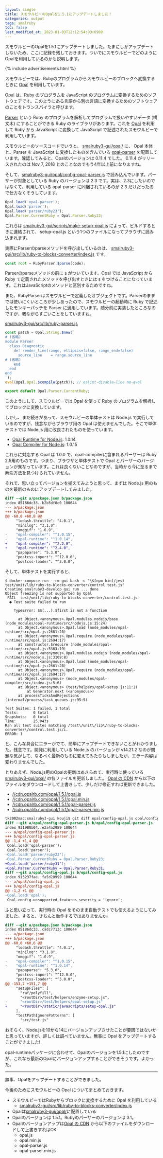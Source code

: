 ```yaml
---
layout: single
title: スモウルビーのOpalを1.5.1にアップデートしました！
categories: output
tags: smalruby
toc: false
last_modified_at: 2023-01-03T12:12:54:03+0900
---
```


スモウルビーのOpalを1.5.1にアップデートしました。たまにしかアップデートしないため、ここに記録を残しておきます。ついでにスモウルビーでどのようにOpalを利用しているのかも説明します。

{% include advertisements.html %}

スモウルビーでは、Rubyのプログラムからスモウルビーのブロックへ変換するときに [Opal](https://opalrb.com/) を利用しています。

[Opal](https://opalrb.com/) は、Ruby のプログラムを JavaScript のプログラムに変換するためのソフトウェアです。このようにある言語から別の言語に変換するためのソフトウェアのことをトランスパイラと呼びます。

[Parser](https://github.com/whitequark/parser) という Ruby のプログラムを解析してプログラムで扱いやすいデータ (構文木) にすることができる Ruby のライブラリがあります。これを [Opal](https://opalrb.com/) を利用して Ruby から JavaScript に変換して JavaScript で記述されたスモウルビーで利用しています。

スモウルビーのソースコードでいうと、 [smalruby3\-gui/opal/](https://github.com/smalruby/smalruby3-gui/tree/develop/opal) に、 Opal 本体 と、Parser を JavaScript に変換したものを含んでいる [opal-parser](https://github.com/opal/opal/blob/master/docs/opal_parser.md) を配置しています。確認してみると、Opalのバージョンは 0.11.4 でした。 0.11.4 がリリースされたのは Nov 7, 2018 とのことなのでもう4年以上前になりますね。

そして、[smalruby3\-gui/opal/config\-opal\-parser\.js](https://github.com/smalruby/smalruby3-gui/blob/develop/opal/config-opal-parser.js) で読み込んでいます。パーザーが対象としている Ruby のバージョンは 2.3 です。実は、2.3にしたいのではなくて、利用している opal-parser に同梱されているのが 2.3 だけだったので仕方なくそうしています。

```javascript
Opal.load('opal-parser');
Opal.load('parser');
Opal.load('parser/ruby23');
Opal.Parser.CurrentRuby = Opal.Parser.Ruby23;
```

これらは [smalruby3\-gui/scripts/make\-setup\-opal\.js](https://github.com/smalruby/smalruby3-gui/blob/develop/scripts/make-setup-opal.js) によって、ビルドするときに連結されて、 setup-opal.js という1つのファイルになってブラウザに読み込まれます。

実際にParserのparseメソッドを呼び出しているのは、
[smalruby3-gui/src/lib/ruby-to-blocks-converter/index.js](https://github.com/smalruby/smalruby3-gui/blob/4572089e542b18e2b857eb4dd61c166876a5e95d/src/lib/ruby-to-blocks-converter/index.js#L160)
です。

```javascript
const root = RubyParser.$parse(code);
```

Parserのparseメソッドの前に `$` がついています。Opal では JavaScript から Ruby で定義されたメソッドを呼び出すときには `$` をつけることになっています。これはJavaScriptのメソッドと区別するためですね。

また、RubyParserはスモウルビーで定義したオブジェクトです。Parserのままでは使いにくいところが少しあったので、スモウルビーの起動時に Ruby で記述したモンキーパッチを Parser に適用しています。随分前に実装したところなのですが、我ながらすごいことをしていますね。

[smalruby3\-gui/src/lib/ruby\-parser\.js](https://github.com/smalruby/smalruby3-gui/blob/develop/src/lib/ruby-parser.js)
```javascript
const patch = Opal.String.$new(`
# (省略)
module Parser
  class Diagnostic
    def render_line(range, ellipsis=false, range_end=false)
      source_line    = range.source_line
# (省略)
    end
  end
end
`);
eval(Opal.Opal.$compile(patch)); // eslint-disable-line no-eval

export default Opal.Parser.CurrentRuby;
```

このようにして、スモウルビーでは Opal を使って Ruby のプログラムを解析してブロックに変換しています。

しかし、まだ続きがあって、スモウルビーの単体テストは Node.js で実行しているのですが、残念ながらブラウザ用の Opal は使えませんでした。そこで単体テストでは Node.js 用に改良されたものを使っています。

- [Opal Runtime for Node\.js](https://github.com/mogztter/opal-node-runtime): 1.0.14
- [Opal Compiler for Node\.js](https://github.com/mogztter/opal-node-compiler): 1.0.15

これらに対応する Opal は 1.0.0 で、opal-compilerに含まれるパーザーは Ruby 2.5用のものです。つまり、ブラウザと単体テストで Opal とパーザーのバージョンが異なっています。これは良くないことなのですが、当時から今に至るまで解決方法を見つけられていません。

それで、思い立ってバージョンを揃えてみようと思って、まずは Node.js 用のものを最新のものにアップデートしてみました。

```diff
diff --git a/package.json b/package.json
index 85186dc33..b2b5df0e0 100644
--- a/package.json
+++ b/package.json
@@ -60,8 +60,8 @@
     "lodash.throttle": "4.0.1",
     "minilog": "3.1.0",
     "omggif": "1.0.9",
-    "opal-compiler": "^1.0.15",
-    "opal-runtime": "^1.0.14",
+    "opal-compiler": "^2.2.0",
+    "opal-runtime": "^2.4.0",
     "papaparse": "5.3.0",
     "postcss-import": "^12.0.0",
     "postcss-loader": "^3.0.0",
```

そして、単体テストを実行すると、

```
$ docker-compose run --rm gui bash -c "\$(npm bin)/jest test/unit/lib/ruby-to-blocks-converter/control.test.js"
Creating smalruby3-develop_gui_run ... done
Object freezing is not supported by Opal
 FAIL  test/unit/lib/ruby-to-blocks-converter/control.test.js
  ● Test suite failed to run

    TypeError: $$(...).$first is not a function

      at Object.<anonymous>.Opal.modules.nodejs/base (node_modules/opal-runtime/src/nodejs.js:15:24)
      at Object.<anonymous>.Opal.load (node_modules/opal-runtime/src/opal.js:2661:20)
      at Object.<anonymous>.Opal.require (node_modules/opal-runtime/src/opal.js:2694:17)
      at constructor.$require (node_modules/opal-runtime/src/opal.js:5363:19)
      at Object.<anonymous>.Opal.modules.nodejs (node_modules/opal-runtime/src/nodejs.js:3109:8)
      at Object.<anonymous>.Opal.load (node_modules/opal-runtime/src/opal.js:2661:20)
      at Object.<anonymous>.Opal.require (node_modules/opal-runtime/src/opal.js:2694:17)
      at Object.<anonymous> (node_modules/opal-compiler/src/index.js:5:6)
      at Object.<anonymous> (test/helpers/opal-setup.js:11:1)
          at Generator.next (<anonymous>)
      at processTicksAndRejections (internal/process/task_queues.js:95:5)

Test Suites: 1 failed, 1 total
Tests:       0 total
Snapshots:   0 total
Time:        25.043s
Ran all test suites matching /test\/unit\/lib\/ruby-to-blocks-converter\/control.test.js/i.
ERROR: 1
```

と、こんな具合にエラーがでて、簡単にアップデートできないことがわかりました。残念です。開発に利用している Node.js のバージョンが v14.21.2 なのが問題な気がして、なるべく最新のものに変えてみたりもしましたが、エラー内容は変わりませんでした。

とりあえず、Node.js用のOpalの更新はあきらめて、実行時に使っている [smalruby3\-gui/opal/](https://github.com/smalruby/smalruby3-gui/tree/develop/opal) の各ファイルを更新しました。 [Opal の CDN](https://cdn.opalrb.com/opal/1.5.1/index.html) から以下のファイルをダウンロードして上書きして、少しだけ修正すれば更新できました。

- [//cdn\.opalrb\.com/opal/1\.5\.1/opal\.js](https://cdn.opalrb.com/opal/1.5.1/index.html)
- [//cdn\.opalrb\.com/opal/1\.5\.1/opal\.min\.js](https://cdn.opalrb.com/opal/1.5.1/index.html)
- [//cdn\.opalrb\.com/opal/1\.5\.1/opal\-parser\.js](https://cdn.opalrb.com/opal/1.5.1/index.html)
- [//cdn\.opalrb\.com/opal/1\.5\.1/opal\-parser\.min\.js](https://cdn.opalrb.com/opal/1.5.1/index.html)

```diff
tk2002mac:smalruby3-gui kouji$ git diff opal/config-opal.js opal/config-opal-parser.js
diff --git a/opal/config-opal-parser.js b/opal/config-opal-parser.js
index 931980b04..e2a4a2989 100644
--- a/opal/config-opal-parser.js
+++ b/opal/config-opal-parser.js
@@ -1,4 +1,4 @@
 Opal.load('opal-parser');
 Opal.load('parser');
-Opal.load('parser/ruby23');
-Opal.Parser.CurrentRuby = Opal.Parser.Ruby23;
+Opal.load('parser/ruby31');
+Opal.Parser.CurrentRuby = Opal.Parser.Ruby31;
diff --git a/opal/config-opal.js b/opal/config-opal.js
index 913237fae..fa5d20999 100644
--- a/opal/config-opal.js
+++ b/opal/config-opal.js
@@ -1,2 +1 @@
-Opal.load('opal');
 Opal.config.unsupported_features_severity = 'ignore';
```

ふと思い立って、実行時の Opal をそのまま自動テストでも使えるようにしてみました。すると、きちんと動作するではありませんか。

```diff
diff --git a/package.json b/package.json
index 85186dc33..cadc7713c 100644
--- a/package.json
+++ b/package.json
@@ -60,8 +60,6 @@
     "lodash.throttle": "4.0.1",
     "minilog": "3.1.0",
     "omggif": "1.0.9",
-    "opal-compiler": "^1.0.15",
-    "opal-runtime": "^1.0.14",
     "papaparse": "5.3.0",
     "postcss-import": "^12.0.0",
     "postcss-loader": "^3.0.0",
@@ -153,7 +151,7 @@
     "setupFiles": [
       "raf/polyfill",
       "<rootDir>/test/helpers/enzyme-setup.js",
-      "<rootDir>/test/helpers/opal-setup.js"
+      "<rootDir>/static/javascripts/setup-opal.js"
     ],
     "testPathIgnorePatterns": [
       "src/test.js"
```

おそらく、Node.jsを10から14にバージョンアップさせたことが要因ではないかと思っていますが、詳しくは調べていません。無事に Opal をアップデートすることができました!

opal-runtimeパッケージに合わせて、Opalのバージョンを1.5.1にしたのですが、これなら最新のOpalにバージョンアップすることができそうです。よかった。

- - -

無事、Opalをアップデートすることができました。

今後のためにスモウルビーの Opal についてまとめておきます。

- スモウルビーではRubyからブロックに変換するために Opal を利用している
  - [smalruby3-gui/src/lib/ruby-to-blocks-converter/index.js](https://github.com/smalruby/smalruby3-gui/blob/4572089e542b18e2b857eb4dd61c166876a5e95d/src/lib/ruby-to-blocks-converter/index.js#L160)
- Opalは[smalruby3\-gui/opal/](https://github.com/smalruby/smalruby3-gui/tree/develop/opal)に配置している
- Opalのバージョンは 1.5.1。Rubyのパーザーのバージョンは 3.1。
- Opalのバージョンアップは[Opal の CDN](https://cdn.opalrb.com/opal/1.5.1/index.html) から以下のファイルをダウンロードして上書きすればOK
  - opal.js
  - opal.min.js
  - opal-parser.js
  - opal-parser.min.js
